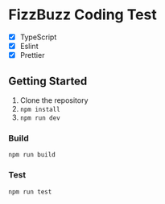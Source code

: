 # FizzBuzz Coding Test

-   [x] TypeScript
-   [x] Eslint
-   [x] Prettier

## Getting Started

1. Clone the repository
2. `npm install`
3. `npm run dev`

### Build
`npm run build`

### Test
`npm run test`